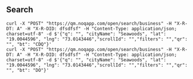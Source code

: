 ## Search 

    curl -X "POST" "https://qm.noqapp.com/open/search/business" -H "X-R-DT: A" -H "X-R-DID: dfsdfsf" -H "Content-Type: application/json; charset=utf-8" -d $'{"q": "", "cityName": "Seawoods", "lat": "19.0044596", "lng": "73.0143446","scrollId": "","filters": "","qr": "", "bt": "CDQ"}'
    curl -X "POST" "https://qm.noqapp.com/open/search/business" -H "X-R-DT: A" -H "X-R-DID: dfsdfsf" -H "Content-Type: application/json; charset=utf-8" -d $'{"q": "", "cityName": "Seawoods", "lat": "19.0044596", "lng": "73.0143446","scrollId": "","filters": "","qr": "", "bt": "DO"}'
